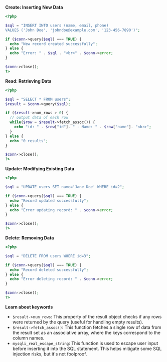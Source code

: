 **Create: Inserting New Data**

```php
<?php

$sql = "INSERT INTO users (name, email, phone)
VALUES ('John Doe', 'johndoe@example.com', '123-456-7890')";

if ($conn->query($sql) === TRUE) {
  echo "New record created successfully";
} else {
  echo "Error: " . $sql . "<br>" . $conn->error;
}

$conn->close();
?>
```

**Read: Retrieving Data**

```php
<?php

$sql = "SELECT * FROM users";
$result = $conn->query($sql);

if ($result->num_rows > 0) {
  // output data of each row
  while($row = $result->fetch_assoc()) {
    echo "id: " . $row["id"]. " - Name: " . $row["name"]. "<br>";
  }
} else {
  echo "0 results";
}

$conn->close();
?>
```

**Update: Modifying Existing Data**

```php
<?php

$sql = "UPDATE users SET name='Jane Doe' WHERE id=2";

if ($conn->query($sql) === TRUE) {
  echo "Record updated successfully";
} else {
  echo "Error updating record: " . $conn->error;
}

$conn->close();
?>
```


**Delete: Removing Data**

```php
<?php

$sql = "DELETE FROM users WHERE id=3";

if ($conn->query($sql) === TRUE) {
  echo "Record deleted successfully";
} else {
  echo "Error deleting record: " . $conn->error;
}

$conn->close();
?>
```

**Learn about keywords**
* `$result->num_rows`: This property of the result object checks if any rows were returned by the query (useful for handling empty results).
* `$result->fetch_assoc()`: This function fetches a single row of data from the result set as an associative array, where the keys correspond to the column names.
* `mysqli_real_escape_string`: This function is used to escape user input before inserting it into the SQL statement. This helps mitigate some SQL injection risks, but it's not foolproof.